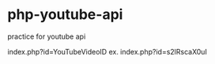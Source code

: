 php-youtube-api
====
practice for youtube api

index.php?id=YouTubeVideoID
ex. index.php?id=s2lRscaX0uI
